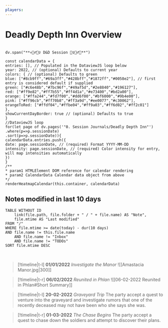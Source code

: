 ```yaml
---
players: 
---
```

# Deadly Depth Inn Overview
 
```dataviewjs

dv.span("**💀🧙‍♂️🧙‍♀️ D&D Session 🧙‍♀️🧙‍♂️💀**")

const calendarData = {
entries: [], // Populated in the DataviewJS loop below
year: 2022, // (optional) Defaults to current year
colors: { // (optional) Defaults to green
blue: ["#8cb9ff","#69a3ff","#428bff","#1872ff","#0058e2"], // first entry is considered default if supplied
green: ["#c6e48b","#7bc96f","#49af5d","#2e8840","#196127"],
red: ["#ff9e82","#ff7b55","#ff4d1a","#e73400","#bd2a00"],
orange: ["#ffa244","#fd7f00","#dd6f00","#bf6000","#9b4e00"],
pink: ["#ff96cb","#ff70b8","#ff3a9d","#ee0077","#c30062"],
orangeToRed: ["#ffdf04","#ffbe04","#ff9a03","#ff6d02","#ff2c01"]
},
showCurrentDayBorder: true // (optional) Defaults to true
}
//DataviewJS loop
for(let page of dv.pages('"0. Session Journals/Deadly Depth Inn"')
.where(p=>p.sessionDate)
.sort(p=>p.sessionDate)){
calendarData.entries.push({
date: page.sessionDate, // (required) Format YYYY-MM-DD
intensity: page.sessionDate, // (required) Color intensity for entry, will map intensities automatically
})
}
/**
* param1 HTMLElement DOM reference for calendar rendering
* param2 CalendarData Calendar data object from above
*/
renderHeatmapCalendar(this.container, calendarData)
```

## Notes modified in last 10 days

```dataview
TABLE WITHOUT ID
    link(file.path, file.folder + " / " + file.name) AS "Note",
    file.mtime AS "Last modified"
FROM "/"
WHERE file.mtime >= date(today) - dur(10 days)
AND file.name != this.file.name
    AND file.name != "Inbox"
    AND file.name != "TODOs"
SORT file.mtime DESC 
```

<br>

> [!timeline|t-l] **01/01/2022** _Investigate the Manor_
> ![[Amastacia Manor.jpg|300]]

> [!timeline|t-r] **06/02/2022** *Reunited in Phlan*
> ![[06-02-2022 Reunited in Phlan#Short Summary]]

> [!timeline|t-l] **20-02-2022** _Graveyard Trip_
> The party accept a quest to venture into the graveyard and investigate rumors that one of the recently deceased may not have been who she says she was. 

> [!timeline|t-r] **01-03-2022** *The Chase Begins*
> The party accept a quest to chase down the soldiers and attempt to discover their plans. 

